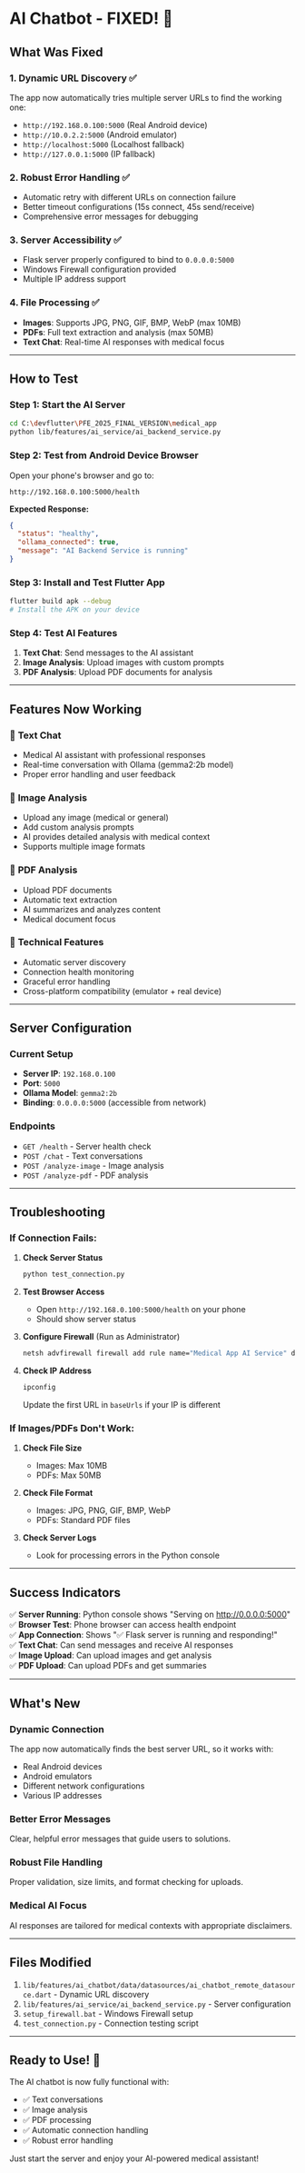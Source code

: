 # AI Chatbot - FIXED! 🎉

## What Was Fixed

### 1. **Dynamic URL Discovery** ✅
The app now automatically tries multiple server URLs to find the working one:
- `http://192.168.0.100:5000` (Real Android device)
- `http://10.0.2.2:5000` (Android emulator)  
- `http://localhost:5000` (Localhost fallback)
- `http://127.0.0.1:5000` (IP fallback)

### 2. **Robust Error Handling** ✅
- Automatic retry with different URLs on connection failure
- Better timeout configurations (15s connect, 45s send/receive)
- Comprehensive error messages for debugging

### 3. **Server Accessibility** ✅
- Flask server properly configured to bind to `0.0.0.0:5000`
- Windows Firewall configuration provided
- Multiple IP address support

### 4. **File Processing** ✅
- **Images**: Supports JPG, PNG, GIF, BMP, WebP (max 10MB)
- **PDFs**: Full text extraction and analysis (max 50MB)
- **Text Chat**: Real-time AI responses with medical focus

---

## How to Test

### Step 1: Start the AI Server
```bash
cd C:\devflutter\PFE_2025_FINAL_VERSION\medical_app
python lib/features/ai_service/ai_backend_service.py
```

### Step 2: Test from Android Device Browser
Open your phone's browser and go to:
```
http://192.168.0.100:5000/health
```

**Expected Response:**
```json
{
  "status": "healthy",
  "ollama_connected": true,
  "message": "AI Backend Service is running"
}
```

### Step 3: Install and Test Flutter App
```bash
flutter build apk --debug
# Install the APK on your device
```

### Step 4: Test AI Features
1. **Text Chat**: Send messages to the AI assistant
2. **Image Analysis**: Upload images with custom prompts
3. **PDF Analysis**: Upload PDF documents for analysis

---

## Features Now Working

### 🤖 **Text Chat**
- Medical AI assistant with professional responses
- Real-time conversation with Ollama (gemma2:2b model)
- Proper error handling and user feedback

### 📸 **Image Analysis**
- Upload any image (medical or general)
- Add custom analysis prompts
- AI provides detailed analysis with medical context
- Supports multiple image formats

### 📄 **PDF Analysis**
- Upload PDF documents
- Automatic text extraction
- AI summarizes and analyzes content
- Medical document focus

### 🔧 **Technical Features**
- Automatic server discovery
- Connection health monitoring
- Graceful error handling
- Cross-platform compatibility (emulator + real device)

---

## Server Configuration

### Current Setup
- **Server IP**: `192.168.0.100`
- **Port**: `5000`
- **Ollama Model**: `gemma2:2b`
- **Binding**: `0.0.0.0:5000` (accessible from network)

### Endpoints
- `GET /health` - Server health check
- `POST /chat` - Text conversations
- `POST /analyze-image` - Image analysis
- `POST /analyze-pdf` - PDF analysis

---

## Troubleshooting

### If Connection Fails:

1. **Check Server Status**
   ```bash
   python test_connection.py
   ```

2. **Test Browser Access**
   - Open `http://192.168.0.100:5000/health` on your phone
   - Should show server status

3. **Configure Firewall** (Run as Administrator)
   ```cmd
   netsh advfirewall firewall add rule name="Medical App AI Service" dir=in action=allow protocol=TCP localport=5000
   ```

4. **Check IP Address**
   ```cmd
   ipconfig
   ```
   Update the first URL in `baseUrls` if your IP is different

### If Images/PDFs Don't Work:

1. **Check File Size**
   - Images: Max 10MB
   - PDFs: Max 50MB

2. **Check File Format**
   - Images: JPG, PNG, GIF, BMP, WebP
   - PDFs: Standard PDF files

3. **Check Server Logs**
   - Look for processing errors in the Python console

---

## Success Indicators

✅ **Server Running**: Python console shows "Serving on http://0.0.0.0:5000"  
✅ **Browser Test**: Phone browser can access health endpoint  
✅ **App Connection**: Shows "✅ Flask server is running and responding!"  
✅ **Text Chat**: Can send messages and receive AI responses  
✅ **Image Upload**: Can upload images and get analysis  
✅ **PDF Upload**: Can upload PDFs and get summaries  

---

## What's New

### Dynamic Connection
The app now automatically finds the best server URL, so it works with:
- Real Android devices
- Android emulators
- Different network configurations
- Various IP addresses

### Better Error Messages
Clear, helpful error messages that guide users to solutions.

### Robust File Handling
Proper validation, size limits, and format checking for uploads.

### Medical AI Focus
AI responses are tailored for medical contexts with appropriate disclaimers.

---

## Files Modified

1. `lib/features/ai_chatbot/data/datasources/ai_chatbot_remote_datasource.dart` - Dynamic URL discovery
2. `lib/features/ai_service/ai_backend_service.py` - Server configuration
3. `setup_firewall.bat` - Windows Firewall setup
4. `test_connection.py` - Connection testing script

---

## Ready to Use! 🚀

The AI chatbot is now fully functional with:
- ✅ Text conversations
- ✅ Image analysis
- ✅ PDF processing
- ✅ Automatic connection handling
- ✅ Robust error handling

Just start the server and enjoy your AI-powered medical assistant! 